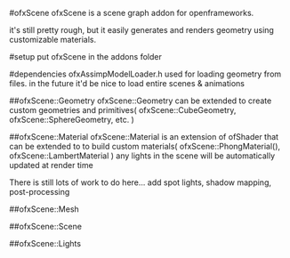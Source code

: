 #ofxScene
ofxScene is a scene graph addon for openframeworks.

it's still pretty rough, but it easily generates and renders geometry using customizable materials. 

#setup
put ofxScene in the addons folder

#dependencies
ofxAssimpModelLoader.h used for loading geometry from files. in the future it'd be nice to load entire scenes & animations

##ofxScene::Geometry
ofxScene::Geometry can be extended to create custom geometries and primitives( ofxScene::CubeGeometry, ofxScene::SphereGeometry, etc. )

##ofxScene::Material
ofxScene::Material is an extension of ofShader that can be extended to to build custom materials( ofxScene::PhongMaterial(), ofxScene::LambertMaterial )
any lights in the scene will be automatically updated at render time

There is still lots of work to do here... add spot lights, shadow mapping, post-processing

##ofxScene::Mesh

##ofxScene::Scene

##ofxScene::Lights


